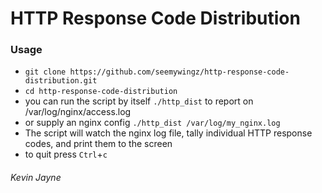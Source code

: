 HTTP Response Code Distribution
================================


### Usage

* `git clone https://github.com/seemywingz/http-response-code-distribution.git`
* `cd http-response-code-distribution`
* you can run the script by itself `./http_dist` to report on /var/log/nginx/access.log 
* or supply an nginx config `./http_dist /var/log/my_nginx.log` 
* The script will watch the nginx log file, tally individual HTTP response codes, and print them to the screen
* to quit press `Ctrl`+`c`




###### Kevin Jayne
